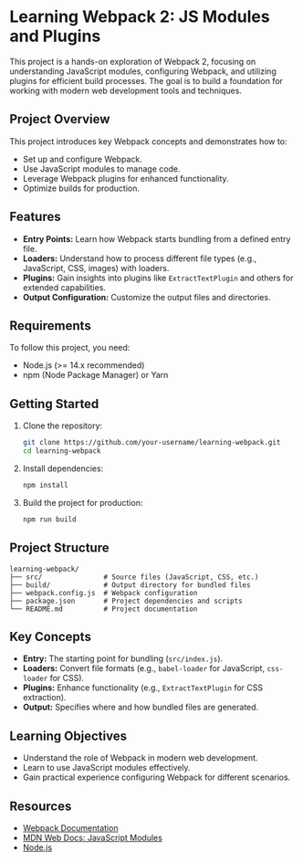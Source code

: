 # Learning Webpack 2: JS Modules and Plugins

This project is a hands-on exploration of Webpack 2, focusing on understanding JavaScript modules, configuring Webpack, and utilizing plugins for efficient build processes. The goal is to build a foundation for working with modern web development tools and techniques.

## Project Overview

This project introduces key Webpack concepts and demonstrates how to:

- Set up and configure Webpack.
- Use JavaScript modules to manage code.
- Leverage Webpack plugins for enhanced functionality.
- Optimize builds for production.

## Features

- **Entry Points:** Learn how Webpack starts bundling from a defined entry file.
- **Loaders:** Understand how to process different file types (e.g., JavaScript, CSS, images) with loaders.
- **Plugins:** Gain insights into plugins like `ExtractTextPlugin` and others for extended capabilities.
- **Output Configuration:** Customize the output files and directories.

## Requirements

To follow this project, you need:

- Node.js (>= 14.x recommended)
- npm (Node Package Manager) or Yarn

## Getting Started

1. Clone the repository:
   ```bash
   git clone https://github.com/your-username/learning-webpack.git
   cd learning-webpack
   ```

2. Install dependencies:
   ```bash
   npm install
   ```

3. Build the project for production:
   ```bash
   npm run build
   ```

## Project Structure

```plaintext
learning-webpack/
├── src/               # Source files (JavaScript, CSS, etc.)
├── build/             # Output directory for bundled files
├── webpack.config.js  # Webpack configuration
├── package.json       # Project dependencies and scripts
└── README.md          # Project documentation
```

## Key Concepts

- **Entry:** The starting point for bundling (`src/index.js`).
- **Loaders:** Convert file formats (e.g., `babel-loader` for JavaScript, `css-loader` for CSS).
- **Plugins:** Enhance functionality (e.g., `ExtractTextPlugin` for CSS extraction).
- **Output:** Specifies where and how bundled files are generated.

## Learning Objectives

- Understand the role of Webpack in modern web development.
- Learn to use JavaScript modules effectively.
- Gain practical experience configuring Webpack for different scenarios.

## Resources

- [Webpack Documentation](https://webpack.js.org/)
- [MDN Web Docs: JavaScript Modules](https://developer.mozilla.org/en-US/docs/Web/JavaScript/Guide/Modules)
- [Node.js](https://nodejs.org/)


